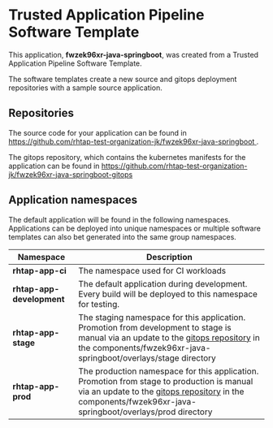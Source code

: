 # Trusted Application Pipeline Software Template

This application, **fwzek96xr-java-springboot**, was created from a Trusted Application Pipeline Software Template.

The software templates create a new source and gitops deployment repositories with a sample source application. 

## Repositories

The source code for your application can be found in [https://github.com/rhtap-test-organization-jk/fwzek96xr-java-springboot ](https://github.com/rhtap-test-organization-jk/fwzek96xr-java-springboot ).
 
The gitops repository, which contains the kubernetes manifests for the application can be found in 
[https://github.com/rhtap-test-organization-jk/fwzek96xr-java-springboot-gitops ](https://github.com/rhtap-test-organization-jk/fwzek96xr-java-springboot-gitops ) 

## Application namespaces 

The default application will be found in the following namespaces. Applications can be deployed into unique namespaces or multiple software templates can also bet generated into the same group namespaces.  

|  Namespace   |  Description   |  
| -------- | -------- |
| **rhtap-app-ci** | The namespace used for CI workloads |
| **rhtap-app-development** | The default application during development. Every build will be deployed to this namespace for testing. |
| **rhtap-app-stage** | The staging namespace for this application. Promotion from development to stage is manual via an update to the [gitops repository](https://github.com/rhtap-test-organization-jk/fwzek96xr-java-springboot-gitops ) in the components/fwzek96xr-java-springboot/overlays/stage directory |
| **rhtap-app-prod** | The production namespace for this application. Promotion from stage to production is manual via an update to the [gitops repository](https://github.com/rhtap-test-organization-jk/fwzek96xr-java-springboot-gitops ) in the components/fwzek96xr-java-springboot/overlays/prod directory |
